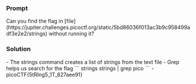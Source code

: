 <h3>Prompt</h3>
Can you find the flag in [file](https://jupiter.challenges.picoctf.org/static/5bd86036f013ac3b9c958499adf3e2e2/strings) without running it?

<h3>Solution</h3>
- The strings command creates a list of strings from the text file
- Grep helps us search for the flag
```
strings strings | grep pico
```
- picoCTF{5tRIng5_1T_827aee91}